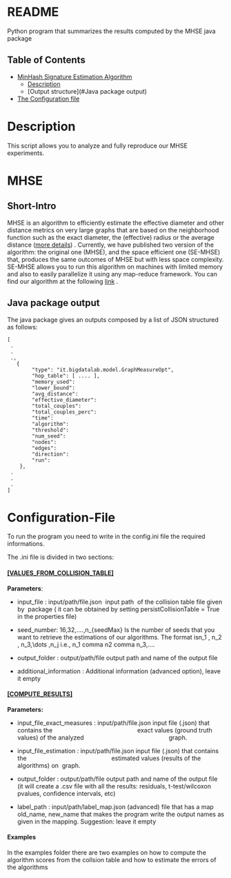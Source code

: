 # README

Python program that summarizes the results computed by the MHSE java package

## Table of Contents

- [MinHash Signature Estimation Algorithm](#MHSE)
  - [Description](#Short-Intro)
  - [Output structure](#Java package output)
- [The Configuration file](#Configuration-File)

# Description

This script allows you to analyze and fully reproduce our MHSE experiments.

# MHSE

## Short-Intro

MHSE is an algorithm to efficiently estimate the effective diameter and other distance metrics on very large graphs that are based on the neighborhood function such as the exact diameter, the (effective) radius or the average distance ([more details](https://www.semanticscholar.org/paper/Estimation-of-distance-based-metrics-for-very-large-Amati-Angelini/ca07e5fa517fc7567406ebc683dad35aa43758d4)) .
Currently, we have published two version of the algorithm: the original one (MHSE), and the space efficient one (SE-MHSE) that, produces the same outcomes of MHSE but with less space complexity.
SE-MHSE allows you to run this algorithm on machines with limited memory and also to easily parallelize it using any map-reduce framework.
You can find our algorithm at the following [link](https://github.com/BigDataLaboratory/MHSE) .

## Java package output

The java package gives an outputs composed by a list of JSON structured as follows:

```
[
 .
 .
 .,
   {
        "type": "it.bigdatalab.model.GraphMeasureOpt",
        "hop_table": [ .... ],
        "memory_used": 
        "lower_bound": 
        "avg_distance":
        "effective_diameter":
        "total_couples":
        "total_couples_perc":
        "time":
        "algorithm":
        "threshold":
        "num_seed": 
        "nodes": 
        "edges":
        "direction": 
        "run": 
    },
 .
 .
 .
]
```

# Configuration-File

To run the program you need to write in the config.ini file the required informations.

The .ini file is divided in two sections:

#### <u>[VALUES_FROM_COLLISION_TABLE]</u>

**Parameters**:

- input_file : input/path/file.json  input path  of the collision table file given by  package ( it can be obtained by setting persistCollisionTable = True in the properties file)

- seed_number: 16,32,....,n_{seedMax} Is the number of seeds that you want to retrieve the estimations of our algorithms. The format isn_1 , n_2 , n_3,\dots ,n_j i.e., n_1 comma n2 comma n_3,....

- output_folder : output/path/file output path and name of the output file

- additional_information : Additional information (advanced option), leave it empty

#### <u>[COMPUTE_RESULTS]</u>

**Parameters:**

- input_file_exact_measures : input/path/file.json input file (.json) that contains the                                                  exact values (ground truth values) of the analyzed                                                  graph.

- input_file_estimation : input/path/file.json input file (.json) that contains the                                                  estimated values (results of the algorithms) on  graph.

- output_folder : output/path/file output path and name of the output file (it will create a .csv file with all the results: residuals, t-test/wilcoxon pvalues, confidence intervals, etc)

- label_path : input/path/label_map.json (advanced) file that has a map old_name, new_name that makes the program write the output names as given in the mapping. Suggestion: leave it empty



#### Examples

In the examples folder there are two examples on how to compute the algorithm scores from the collsion table and how to estimate the errors of the algorithms